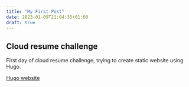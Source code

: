 ```yaml
---
title: "My First Post"
date: 2023-01-09T21:04:35+01:00
draft: true
---
```

## Cloud resume challenge
First day of cloud resume challenge, trying to create static website using Hugo.

[Hugo website](https://gohugo.io)
